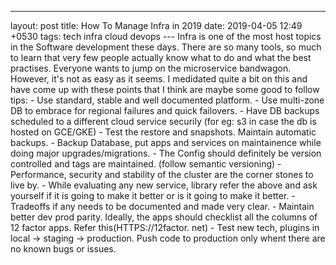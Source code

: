 ---
layout: post
title: How To Manage Infra in 2019
date: 2019-04-05 12:49 +0530
tags: tech infra cloud devops
--- Infra is one of the most host topics in the Software development these days. There are so many tools,
so much to learn that very few people actually know what to do and what the best practises. Everyone wants
to jump on the microservice bandwagon. However, it's not as easy as it seems. I medidated quite a bit on this
and have come up with these points that I think are maybe some good to follow tips: - Use standard, stable and well documented platform. - Use multi-zone DB to embrace for regional failures and quick failovers. - Have DB backups scheduled to a different cloud service securily (for eg: s3 in case the db is hosted on GCE/GKE) - Test the restore and snapshots. Maintain automatic backups. - Backup Database, put apps and services on maintainence while doing major upgrades/migrations. - The Config should definitely be version controlled and tags are maintained. (follow semantic versioning) - Performance, security and stability of the cluster are the corner stones to live by. - While evaluating any new service, library refer the above and ask yourself if it is going to make it better or is it going to make it better. - Tradeoffs if any needs to be documented and made very clear. - Maintain better dev prod parity. Ideally, the apps should checklist all the columns of 12 factor apps. Refer this(HTTPS://12factor. net) - Test new tech, plugins in local -> staging -> production. Push code to production only whent there are no known bugs or issues.
